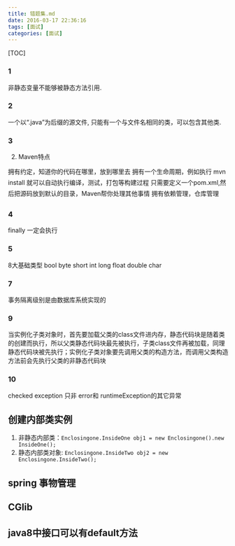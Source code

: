 ```yaml
---
title: 错题集.md
date: 2016-03-17 22:36:16
tags: [面试]
categories: [面试]
---
```


[TOC]

<!--more-->
###  1
非静态变量不能够被静态方法引用.

### 2
一个以“.java”为后缀的源文件, 只能有一个与文件名相同的类，可以包含其他类.

### 3
2. Maven特点

拥有约定，知道你的代码在哪里，放到哪里去 拥有一个生命周期，例如执行 mvn install 就可以自动执行编译，测试，打包等构建过程 只需要定义一个pom.xml,然后把源码放到默认的目录，Maven帮你处理其他事情 拥有依赖管理，仓库管理

### 4
finally 一定会执行

### 5
8大基础类型
bool byte short int long float double char

### 7
事务隔离级别是由数据库系统实现的

### 9
当实例化子类对象时，首先要加载父类的class文件进内存，静态代码块是随着类的创建而执行，所以父类静态代码块最先被执行，子类class文件再被加载，同理静态代码块被先执行；实例化子类对象要先调用父类的构造方法，而调用父类构造方法前会先执行父类的非静态代码块

### 10
checked exception 只非 error和 runtimeException的其它异常

## 创建内部类实例
1. 非静态内部类：`Enclosingone.InsideOne obj1 = new Enclosingone().new InsideOne();`
2. 静态内部类对象: `Enclosingone.InsideTwo obj2 = new Enclosingone.InsideTwo();`

## spring 事物管理

## CGlib

## java8中接口可以有default方法